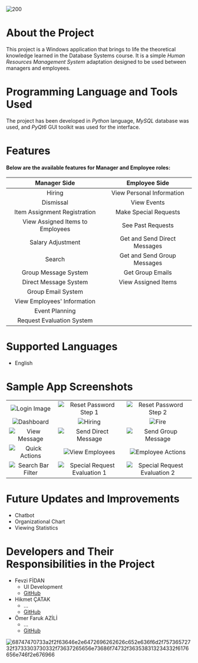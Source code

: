 
![200](https://github.com/user-attachments/assets/bf8d6a6e-e26a-409d-b140-438fe54a14c2)

# About the Project
This project is a Windows application that brings to life the theoretical knowledge learned in the Database Systems course. It is a simple _Human Resources Management System_ adaptation designed to be used between managers and employees.

# Programming Language and Tools Used
The project has been developed in _Python_ language, _MySQL_ database was used, and _PyQt6_ GUI toolkit was used for the interface.

# Features
#### Below are the available features for **Manager** and **Employee** roles:

| Manager Side | Employee Side |
| :---: | :---: |
| Hiring | View Personal Information |
| Dismissal | View Events |
| Item Assignment Registration | Make Special Requests
| View Assigned Items to Employees | See Past Requests |
| Salary Adjustment | Get and Send Direct Messages |
| Search | Get and Send Group Messages |
| Group Message System | Get Group Emails |
| Direct Message System | View Assigned Items |
| Group Email System |
| View Employees' Information |
| Event Planning |
| Request Evaluation System |

# Supported Languages
- English

# Sample App Screenshots
|  |  |  |
| :--: | :--: | :--: |
| ![Login Image](https://github.com/HikmetCTK/MangmntSQL/blob/main/resimler/login_page.png) | ![Reset Password Step 1](https://github.com/HikmetCTK/MangmntSQL/blob/main/resimler/reset_password_step_1.png) | ![Reset Password Step 2](https://github.com/HikmetCTK/MangmntSQL/blob/main/resimler/reset_password_step_2.png)
| ![Dashboard](https://github.com/HikmetCTK/MangmntSQL/blob/main/resimler/dashboard.png) | ![Hiring](https://github.com/HikmetCTK/MangmntSQL/blob/main/resimler/hiring.png) | ![Fire](https://github.com/HikmetCTK/MangmntSQL/blob/main/resimler/fire.png) |
| ![View Message](https://github.com/HikmetCTK/MangmntSQL/blob/main/resimler/mesaj%20g%C3%B6sterme.png) | ![Send Direct Message](https://github.com/HikmetCTK/MangmntSQL/blob/main/resimler/mesaj%20isim%20listeleme.png) | ![Send Group Message](https://github.com/HikmetCTK/MangmntSQL/blob/main/resimler/group%20message.png) |
| ![Quick Actions](https://github.com/HikmetCTK/MangmntSQL/blob/main/resimler/liste%20quick%20action.png) | ![View Employees](https://github.com/HikmetCTK/MangmntSQL/blob/main/resimler/list%20employe.png) | ![Employee Actions](https://github.com/HikmetCTK/MangmntSQL/blob/main/resimler/i%C5%9Flem%20sayfas%C4%B1.png) |
| ![Search Bar Filter](https://github.com/HikmetCTK/MangmntSQL/blob/main/resimler/search.png) | ![Special Request Evaluation 1](https://github.com/HikmetCTK/MangmntSQL/blob/main/resimler/special_request_approval.png) | ![Special Request Evaluation 2](https://github.com/HikmetCTK/MangmntSQL/blob/main/resimler/special_request_approval_2.png)

# Future Updates and Improvements
- Chatbot
- Organizational Chart
- Viewing Statistics

# Developers and Their Responsibilities in the Project
- Fevzi FİDAN
  - UI Development
  - [GitHub](https://github.com/fevzifidan)
- Hikmet ÇATAK
  - ...
  - [GitHub](https://github.com/HikmetCTK)
- Ömer Faruk AZİLİ
  - ...
  - [GitHub](https://github.com/OmfAzl)


![68747470733a2f2f63646e2e6472696262626c652e636f6d2f75736572732f3733303730332f73637265656e73686f74732f363538313234332f6176656e746f2e676966](https://github.com/user-attachments/assets/60c0a490-ee2a-4e2c-891d-2170b0ba08f3)
